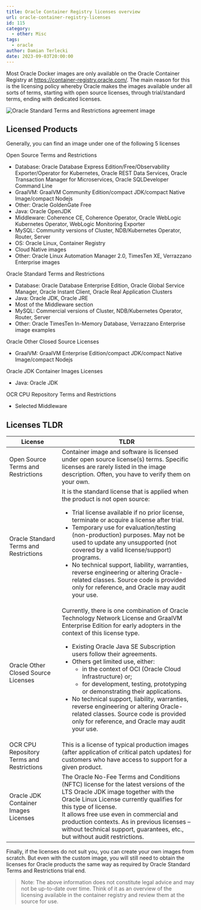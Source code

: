 ```yaml
---
title: Oracle Container Registry licenses overview
url: oracle-container-registry-licenses
id: 115
category:
  - other: Misc
tags:
  - oracle
author: Damian Terlecki
date: 2023-09-03T20:00:00
---
```


Most Oracle Docker images are only available on the Oracle Container Registry at https://container-registry.oracle.com/.
The main reason for this is the licensing policy whereby Oracle makes the images available under all sorts of terms, starting with
open source licenses, through trial/standard terms, ending with dedicated licenses.

<img src="/img/hq/oracle-standard-terms-and-restrictions.png" alt="Oracle Standard Terms and Restrictions agreement image" title="Prerequisite for pulling one of Oracle Container Registry images">

## Licensed Products

Generally, you can find an image under one of the following 5 licenses

Open Source Terms and Restrictions
- Database: Oracle Database Express Edition/Free/Observability Exporter/Operator for Kubernetes, Oracle REST Data Services, Oracle Transaction Manager for Microservices, Oracle SQLDeveloper Command Line
- GraalVM: GraalVM Community Edition/compact JDK/compact Native Image/compact Nodejs
- Other: Oracle GoldenGate Free
- Java: Oracle OpenJDK
- Middleware: Coherence CE, Coherence Operator, Oracle WebLogic Kubernetes Operator, WebLogic Monitoring Exporter
- MySQL: Community versions of Cluster, NDB/Kubernetes Operator, Router, Server
- OS: Oracle Linux, Container Registry
- Cloud Native images
- Other: Oracle Linux Automation Manager 2.0, TimesTen XE, Verrazzano Enterprise images

Oracle Standard Terms and Restrictions
- Database: Oracle Database Enterprise Edition, Oracle Global Service Manager, Oracle Instant Client, Oracle Real Application Clusters
- Java: Oracle JDK, Oracle JRE
- Most of the Middleware section
- MySQL: Commercial versions of Cluster, NDB/Kubernetes Operator, Router, Server
- Other: Oracle TimesTen In-Memory Database, Verrazzano Enterprise image examples

Oracle Other Closed Source Licenses
- GraalVM: GraalVM Enterprise Edition/compact JDK/compact Native Image/compact Nodejs

Oracle JDK Container Images Licenses
- Java: Oracle JDK

OCR CPU Repository Terms and Restrictions
- Selected Middleware

## Licenses TLDR

<table class="rwd">
   <thead>
      <tr>
         <th>License</th>
         <th>TLDR</th>
      </tr>
   </thead>
   <tbody>
      <tr>
         <td data-label="License">
            Open Source Terms and Restrictions
         </td>
         <td data-label="TLDR">
             Container image and software is licensed under open source license(s) terms. Specific licenses are rarely listed in the image description. Often, you have to verify them on your own. 
         </td>
      </tr>
      <tr>
         <td data-label="License">
            Oracle Standard Terms and Restrictions
         </td>
         <td data-label="TLDR">
            It is the standard license that is applied when the product is not open source:
            <ul>
              <li>Trial license available if no prior license, terminate or acquire a license after trial.</li>
              <li>Temporary use for evaluation/testing (non-production) purposes. May not be used to update any unsupported (not covered by a valid license/support) programs.</li>
              <li>No technical support, liability, warranties, reverse engineering or altering Oracle-related classes. Source code is provided only for reference, and Oracle may audit your use.</li>
            </ul>
         </td>
      </tr>
      <tr>
         <td data-label="License">
            Oracle Other Closed Source Licenses
         </td>
         <td data-label="TLDR">
            Currently, there is one combination of Oracle Technology Network License and GraalVM Enterprise Edition for early adopters in the context of this license type.
            <ul>
              <li>Existing Oracle Java SE Subscription users follow their agreements.</li>
              <li>Others get limited use, either:
                <ul>
                  <li>in the context of OCI (Oracle Cloud Infrastructure) or;</li>
                  <li>for development, testing, prototyping or demonstrating their applications.</li>
                </ul>
              </li>
              <li>No technical support, liability, warranties, reverse engineering or altering Oracle-related classes. Source code is provided only for reference, and Oracle may audit your use.</li>
            </ul>
         </td>
      </tr>
      <tr>
         <td data-label="Licencja">
            OCR CPU Repository Terms and Restrictions
         </td>
         <td data-label="Podsumowanie">
            This is a license of typical production images (after application of critical patch updates) for customers who have access to support for a given product.
         </td>
      </tr>
      <tr>
         <td data-label="Licencja">
            Oracle JDK Container Images Licenses
         </td>
         <td data-label="Podsumowanie">
            The Oracle No-Fee Terms and Conditions (NFTC) license for the latest versions of the LTS Oracle JDK image together with the Oracle Linux License currently qualifies for this type of license.<br/>It allows free use even in commercial and production contexts. As in previous licenses – without technical support, guarantees, etc., but without audit restrictions.
         </td>
      </tr>
    </tbody>
</table>

Finally, if the licenses do not suit you, you can create your own images from scratch.
But even with the custom image, you will still need to obtain the licenses for Oracle products the same way as required by Oracle Standard Terms and Restrictions trial end. 

> Note: The above information does not constitute legal advice and may not be up-to-date over time. Think of it as an overview of the licensing available in the container registry and review them at the source for use.
